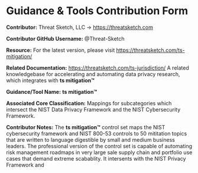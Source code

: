 # Guidance & Tools Contribution Form

**Contributor:** Threat Sketch, LLC -> https://threatsketch.com

**Contributor GitHub Username:** @Threat-Sketch

**Resource:** For the latest version, please visit https://threatsketch.com/ts-mitigation/

**Related Documentation:** https://threatsketch.com/ts-jurisdiction/ A related knowledgebase for accelerating and automating data privacy research, which integrates with **ts mitigation™**

**Guidance/Tool Name:** **ts mitigation™**

**Associated Core Classification:** Mappings for subcategories which intersect the NIST Data Privacy Framework and the NIST Cybersecurity Framework.

**Contributor Notes:** The **ts mitigation™** control set maps the NIST cybersecurity framework and  NIST 800-53 controls to 50 mititation topics that are written to language digestible by small and medium business leaders.  The professional version of the control set is capable of automating risk management roadmaps in very large sale supply chain and portfolio use cases that demand extreme scabablity.  It intersents with the NIST Privacy Framework and  
